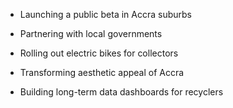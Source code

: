 - Launching a public beta in Accra suburbs
    
- Partnering with local governments
    
- Rolling out electric bikes for collectors

- Transforming aesthetic appeal of Accra
    
- Building long-term data dashboards for recyclers